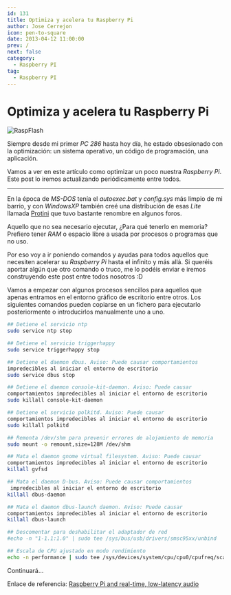```yaml
---
id: 131
title: Optimiza y acelera tu Raspberry Pi
author: Jose Cerrejon
icon: pen-to-square
date: 2013-04-12 11:00:00
prev: /
next: false
category:
  - Raspberry PI
tag:
  - Raspberry PI
---
```


# Optimiza y acelera tu Raspberry Pi

![RaspFlash](/images/raspflash.jpg)

Siempre desde mi primer *PC 286* hasta hoy día, he estado obsesionado con la optimización: un sistema operativo, un código de programación, una aplicación.

Vamos a ver en este artículo como optimizar un poco nuestra *Raspberry Pi*. Este post lo iremos actualizando periódicamente entre todos.

- - -
En la época de *MS-DOS* tenía el *autoexec.bat* y *config.sys* más limpio de mi barrio, y con *WindowsXP* también creé una distribución de esas *Lite* llamada [Protini](https://www.google.es/#output=search&sclient=psy-ab&q=protini+xp&oq=protini+xp&gs_l=hp.3..0i8i30.1931.3617.0.4025.10.10.0.0.0.0.173.1530.0j10.10.0...0.0...1c.1.9.psy-ab.xVIaISWoo2Y&pbx=1&bav=on.2,or.r_cp.r_qf.&bvm=bv.45175338,d.d2k&fp=9df6751d2385f5e4&biw=1260&bih=667) que tuvo bastante renombre en algunos foros.

Aquello que no sea necesario ejecutar, ¿Para qué tenerlo en memoria? Prefiero tener *RAM* o espacio libre a usada por procesos o programas que no uso.

Por eso voy a ir poniendo comandos y ayudas para todos aquellos que necesiten acelerar su *Raspberry Pi* hasta el infinito y más allá. Si queréis aportar algún que otro comando o truco, me lo podéis enviar e iremos construyendo este post entre todos nosotros :D

Vamos a empezar con algunos procesos sencillos para aquellos que apenas entramos en el entorno gráfico de escritorio entre otros. Los siguientes comandos pueden copiarse en un fichero para ejecutarlo posteriormente o introducirlos manualmente uno a uno.

```bash
## Detiene el servicio ntp
sudo service ntp stop

## Detiene el servicio triggerhappy
sudo service triggerhappy stop

## Detiene el daemon dbus. Aviso: Puede causar comportamientos 
impredecibles al iniciar el entorno de escritorio
sudo service dbus stop

## Detiene el daemon console-kit-daemon. Aviso: Puede causar 
comportamientos impredecibles al iniciar el entorno de escritorio
sudo killall console-kit-daemon

## Detiene el servicio polkitd. Aviso: Puede causar 
comportamientos impredecibles al iniciar el entorno de escritorio
sudo killall polkitd

## Remonta /dev/shm para prevenir errores de alojamiento de memoria
sudo mount -o remount,size=128M /dev/shm

## Mata el daemon gnome virtual filesystem. Aviso: Puede causar 
comportamientos impredecibles al iniciar el entorno de escritorio
killall gvfsd

## Mata el daemon D-bus. Aviso: Puede causar comportamientos
 impredecibles al iniciar el entorno de escritorio
killall dbus-daemon

## Mata el daemon dbus-launch daemon. Aviso: Puede causar 
comportamientos impredecibles al iniciar el entorno de escritorio
killall dbus-launch

## Descomentar para deshabilitar el adaptador de red
#echo -n "1-1.1:1.0" | sudo tee /sys/bus/usb/drivers/smsc95xx/unbind

## Escala de CPU ajustado en modo rendimiento
echo -n performance | sudo tee /sys/devices/system/cpu/cpu0/cpufreq/scaling_governor
```

Continuará...

Enlace de referencia: [Raspberry Pi and real-time, low-latency audio](http://wiki.linuxaudio.org/wiki/raspberrypi)